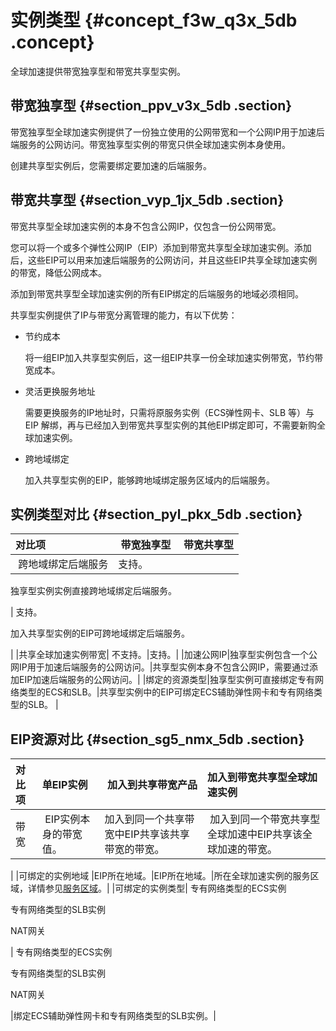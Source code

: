 # 实例类型 {#concept_f3w_q3x_5db .concept}

全球加速提供带宽独享型和带宽共享型实例。

## 带宽独享型 {#section_ppv_v3x_5db .section}

带宽独享型全球加速实例提供了一份独立使用的公网带宽和一个公网IP用于加速后端服务的公网访问。带宽独享型实例的带宽只供全球加速实例本身使用。

创建共享型实例后，您需要绑定要加速的后端服务。

## 带宽共享型 {#section_vyp_1jx_5db .section}

带宽共享型全球加速实例的本身不包含公网IP，仅包含一份公网带宽。

您可以将一个或多个弹性公网IP（EIP）添加到带宽共享型全球加速实例。添加后，这些EIP可以用来加速后端服务的公网访问，并且这些EIP共享全球加速实例的带宽，降低公网成本。

添加到带宽共享型全球加速实例的所有EIP绑定的后端服务的地域必须相同。

共享型实例提供了IP与带宽分离管理的能力，有以下优势：

-   节约成本

    将一组EIP加入共享型实例后，这一组EIP共享一份全球加速实例带宽，节约带宽成本。

-   灵活更换服务地址

    需要更换服务的IP地址时，只需将原服务实例（ECS弹性网卡、SLB 等）与 EIP 解绑，再与已经加入到带宽共享型实例的其他EIP绑定即可，不需要新购全球加速实例。

-   跨地域绑定

    加入共享型实例的EIP，能够跨地域绑定服务区域内的后端服务。


## 实例类型对比 {#section_pyl_pkx_5db .section}

|对比项| 带宽独享型| 带宽共享型|
|:--|:-----|:-----|
| 跨地域绑定后端服务| 支持。

 独享型实例实例直接跨地域绑定后端服务。

 | 支持。

 加入共享型实例的EIP可跨地域绑定后端服务。 

 |
|共享全球加速实例带宽| 不支持。|支持。|
|加速公网IP|独享型实例包含一个公网IP用于加速后端服务的公网访问。|共享型实例本身不包含公网IP，需要通过添加EIP加速后端服务的公网访问。|
|绑定的资源类型|独享型实例可直接绑定专有网络类型的ECS和SLB。|共享型实例中的EIP可绑定ECS辅助弹性网卡和专有网络类型的SLB。 |

## EIP资源对比 {#section_sg5_nmx_5db .section}

|对比项|单EIP实例| 加入到共享带宽产品|加入到带宽共享型全球加速实例|
|:--|:-----|:---------|:-------------|
|带宽| EIP实例本身的带宽值。 |加入到同一个共享带宽中EIP共享该共享带宽的带宽。| 加入到同一个带宽共享型全球加速中EIP共享该全球加速的带宽。 

|
|可绑定的实例地域 |EIP所在地域。|EIP所在地域。|所在全球加速实例的服务区域，详情参见[服务区域](../../../../cn.zh-CN/产品简介/什么是全球加速.md#section_upj_d4w_5db)。|
|可绑定的实例类型| 专有网络类型的ECS实例

 专有网络类型的SLB实例

 NAT网关

 | 专有网络类型的ECS实例

 专有网络类型的SLB实例

 NAT网关

 |绑定ECS辅助弹性网卡和专有网络类型的SLB实例。|

